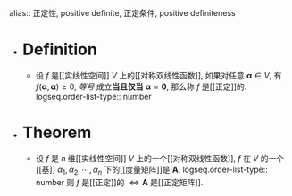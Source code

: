 alias:: 正定性, positive definite, 正定条件, positive definiteness

- # Definition
	- 设 $f$ 是[[实线性空间]] $V$ 上的[[对称双线性函数]], 如果对任意 $\boldsymbol{\alpha}\in V$, 有 $f(\boldsymbol{\alpha},\boldsymbol{\alpha})\geqslant 0$, *等号* 成立**当且仅当** $\boldsymbol{\alpha}=\boldsymbol{0}$, 那么称 $f$ 是[[正定]]的.
	  logseq.order-list-type:: number
- # Theorem
	- 设 $f$ 是 $n$ 维[[实线性空间]] $V$ 上的一个[[对称双线性函数]], $f$ 在 $V$ 的一个[[基]] $\alpha_1,\alpha_2,\cdots,\alpha_n$ 下的[[度量矩阵]]是 $\boldsymbol{A}$, 
	  logseq.order-list-type:: number
	  则 $f$ 是[[正定]]的 $\Longleftrightarrow\boldsymbol{A}$ 是[[正定矩阵]].